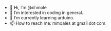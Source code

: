 - 👋 Hi, I’m @nhmole
- 👀 I’m interested in coding in general.
- 🌱 I’m currently learning arduino.
- 📫 How to reach me: mmoales at gmail dot com.

<!---
nhmole/nhmole is a ✨ special ✨ repository because its `README.md` (this file) appears on your GitHub profile.
You can click the Preview link to take a look at your changes.
--->
